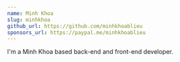 ```yaml
---
name: Minh Khoa
slug: minhkhoa
github_url: https://github.com/minhkhoablieu
sponsors_url: https://paypal.me/minhkhoablieu
---
```


I'm a Minh Khoa based back-end and front-end developer.
